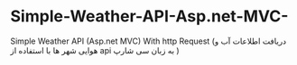 # Simple-Weather-API-Asp.net-MVC-
Simple Weather API (Asp.net MVC) With http Request  (دریافت اطلاعات آب و هوایی شهر ها با استفاده از api به زبان سی شارپ )

